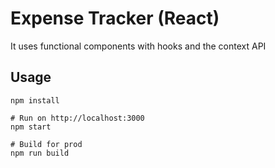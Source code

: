# Expense Tracker (React)
It uses functional components with hooks and the context API

## Usage
```
npm install

# Run on http://localhost:3000
npm start

# Build for prod
npm run build
```

